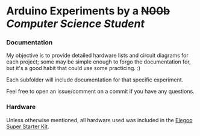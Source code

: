 # Arduino Experiments by a ~~N00b~~ _Computer Science Student_

### Documentation

My objective is to provide detailed hardware lists and circuit diagrams for 
each project; some may be simple enough to forgo the documentation for, but 
it's a good habit that could use some practicing. :)

Each subfolder will include documentation for that specific experiment.

Feel free to open an issue/comment on a commit if you have any questions.

### Hardware

Unless otherwise mentioned, all hardware used was included in the [Elegoo Super Starter Kit](https://www.amazon.com/gp/product/B01D8KOZF4/ref=oh_aui_detailpage_o00_s00?ie=UTF8&psc=1). 
